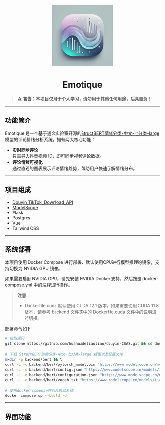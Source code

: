 <p align="center">
  <img src="frontend/public/emotique.webp" width="200" height="200" alt="Emotique Logo">
</p>

<h1 align="center">Emotique</h1>

> :warning: **警告：本项目仅用于个人学习，请勿用于其他任何用途，后果自负！**

---

## 功能简介

Emotique 是一个基于通义实验室开源的[StructBERT情绪分类-中文-七分类-large](https://www.modelscope.cn/models/iic/nlp_structbert_emotion-classification_chinese-large)模型的评论情绪分析系统，拥有两大核心功能：

- **实时同步评论**  
  只需导入抖音视频 ID，即可同步视频评论数据。
- **评论情绪可视化**  
  通过直观的图表展示评论情绪趋势，帮助用户快速了解情绪分布。

---

## 项目组成

- [Douyin_TikTok_Download_API](https://github.com/Evil0ctal/Douyin_TikTok_Download_API)
- [ModelScope](https://www.modelscope.cn/home)
- Flask
- Postgres
- Vue
- Tailwind CSS

---

## 系统部署

本项目使用 Docker Compose 进行部署，默认使用CPU进行模型推理的镜像，支持切换为 NVIDIA GPU 镜像。

如果需要启用 NVIDIA GPU，请先安装 NVIDIA Docker 支持，然后按照 docker-compose.yml 中的注释进行操作。

> **注意：**
>
> - Dockerfile.cuda 默认使用 CUDA 12.1 版本。如果需要使用 CUDA 11.8 版本，请参考 backend 文件夹中的 Dockerfile.cuda 文件中的说明进行切换。

部署命令如下

```bash
# 拉取源码
git clone https://github.com/huahuadeliaoliao/douyin-CSAS.git && cd douyin-CSAS

# 下载 StructBERT情绪分类-中文-七分类-large 模型以及配置文件
mkdir -p backend/bert && \
curl -L -o backend/bert/pytorch_model.bin "https://www.modelscope.cn/models/iic/nlp_structbert_emotion-classification_chinese-large/file/view/master?fileName=pytorch_model.bin&status=2" && \
curl -L -o backend/bert/config.json "https://www.modelscope.cn/models/iic/nlp_structbert_emotion-classification_chinese-large/file/view/master?fileName=config.json&status=1" && \
curl -L -o backend/bert/configuration.json "https://www.modelscope.cn/models/iic/nlp_structbert_emotion-classification_chinese-large/file/view/master?fileName=configuration.json&status=1" && \
curl -L -o backend/bert/vocab.txt "https://www.modelscope.cn/models/iic/nlp_structbert_emotion-classification_chinese-large/file/view/master?fileName=vocab.txt&status=1"

# 使用docker compose在后台启动系统
docker compose up --build -d
```

---

## 界面功能
